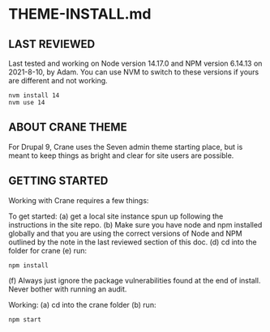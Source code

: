 # THEME-INSTALL.md

## LAST REVIEWED
Last tested and working on Node version 14.17.0 and NPM version 6.14.13 on 2021-8-10, by Adam. You can use NVM to switch to these versions if yours are different and not working.

```
nvm install 14
nvm use 14
```

## ABOUT CRANE THEME

For Drupal 9, Crane uses the Seven admin theme starting place, but is meant to keep things as bright and clear for site users are possible.

## GETTING STARTED

Working with Crane requires a few things: 

To get started:
(a) get a local site instance spun up following the instructions in the site repo.
(b) Make sure you have node and npm installed globally and that you are using the correct versions of Node and NPM outlined by the note in the last reviewed section of this doc. 
(d) cd into the folder for crane
(e) run: 
```
npm install
```
(f) Always just ignore the package vulnerabilities found at the end of install. Never bother with running an audit.

Working: 
(a) cd into the crane folder
(b) run: 
```
npm start
```
```
